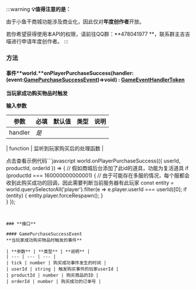 :::warning
**💡值得注意的是：**

由于小鱼干商城功能涉及商业化，因此仅对**年度创作者**开放。

若你希望获得使用本API的权限，请前往QQ群：**478041977 **，联系群主吉吉喵进行申请年度创作者。
:::

### **方法**

#### 事件**world.**onPlayerPurchaseSuccess(handler:(event:[GamePurchaseSuccessEvent](#jneYE))=>void) : [GameEventHandlerToken](https://www.yuque.com/box3lab/api/gll7mhwasgn9hoq0)
**当玩家成功购买物品时触发**

**输入参数**

| **参数** | **必填** | **默认值** | **类型** | **说明** |
| --- | --- | --- | --- | --- |
| handler | _是_ | 

 | function | 监听到玩家购买后的处理函数 |

点击查看示例代码```javascript
world.onPlayerPurchaseSuccess(({ userId, productId, orderId }) => {
  // 假如商城后台添加了此id的道具，功能为复活道具
  if (productId === 160000000000001) {
    // 由于可能存在多服的情况，每个服都会收到此购买成功的回调，因此需要判断当前服务器有此玩家
    const entity = world.querySelectorAll('player').filter(e => e.player.userId === userId)[0];
    if (entity) {
      entity.player.forceRespawn();
    }  
  }
});
```


### **接口**

#### GamePurchaseSuccessEvent
**当玩家成功购买物品时触发的事件**

| **参数** | **类型** | **说明** |
| --- | --- | --- |
| tick | number | 购买成功事件发生的时间 |
| userId | string | 触发购买事件的玩家userId |
| productId | number | 购买商品的ID |
| orderId | number | 购买成功的订单号 |

